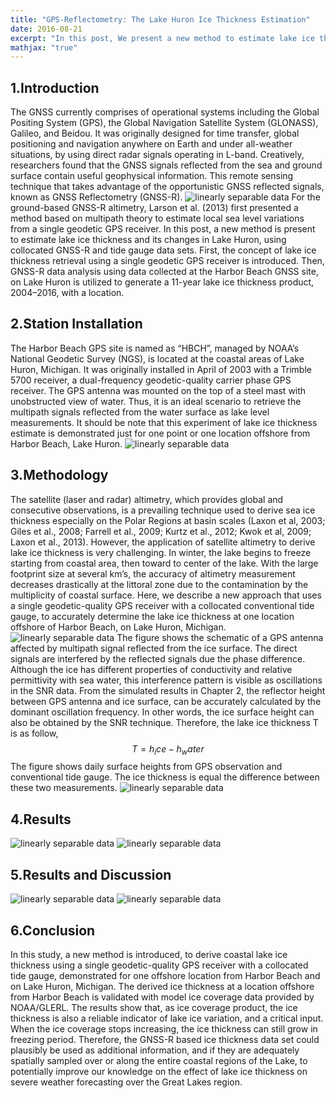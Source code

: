 ```yaml
---
title: "GPS-Reflectometry: The Lake Huron Ice Thickness Estimation"
date: 2016-08-21
excerpt: "In this post, We present a new method to estimate lake ice thickness and its changes in Lake Huron, using collocated GPS-R and tide gauge data sets."
mathjax: "true"
---
```

## 1.Introduction
  The GNSS currently comprises of operational systems including the Global Positing System (GPS), the Global Navigation Satellite System (GLONASS), Galileo, and Beidou. It was originally designed for time transfer, global positioning and navigation anywhere on Earth and under all-weather situations, by using direct radar signals operating in L-band. Creatively, researchers found that the GNSS signals reflected from the sea and ground surface contain useful geophysical information. This remote sensing technique that takes advantage of the opportunistic GNSS reflected signals, known as GNSS Reflectometry (GNSS-R).
  <img src="{{ site.url }}{{ site.baseurl }}/images/gpsr_lakeice/1_1.jpg" alt="linearly separable data">
  For the ground-based GNSS-R altimetry, Larson et al. (2013) first presented a method based on multipath theory to estimate local sea level variations from a single geodetic GPS receiver. In this post, a new method is present to estimate lake ice thickness and its changes in Lake Huron, using collocated GNSS-R and tide gauge data sets. First, the concept of lake ice thickness retrieval using a single geodetic GPS receiver is introduced. Then, GNSS-R data analysis using data collected at the Harbor Beach GNSS site, on Lake Huron is utilized to generate a 11-year lake ice thickness product, 2004–2016, with a location.
  
## 2.Station Installation
  The Harbor Beach GPS site is named as “HBCH”, managed by NOAA’s National Geodetic Survey (NGS), is located at the coastal areas of Lake Huron, Michigan. It was originally installed in April of 2003 with a Trimble 5700 receiver, a dual-frequency geodetic-quality carrier phase GPS receiver. The GPS antenna was mounted on the top of a steel mast with unobstructed view of water. Thus, it is an ideal scenario to retrieve the multipath signals reflected from the water surface as lake level measurements. It should be note that this experiment of lake ice thickness estimate is demonstrated just for one point or one location offshore from Harbor Beach, Lake Huron.
  <img src="{{ site.url }}{{ site.baseurl }}/images/gpsr_lakeice/2_1.jpg" alt="linearly separable data">
  
## 3.Methodology
  The satellite (laser and radar) altimetry, which provides global and consecutive observations, is a prevailing technique used to derive sea ice thickness especially on the Polar Regions at basin scales (Laxon et al, 2003; Giles et al., 2008; Farrell et al., 2009; Kurtz et al., 2012; Kwok et al, 2009; Laxon et al., 2013). However, the application of satellite altimetry to derive lake ice thickness is very challenging. In winter, the lake begins to freeze starting from coastal area, then toward to center of the lake. With the large footprint size at several km’s, the accuracy of altimetry measurement decreases drastically at the littoral zone due to the contamination by the multiplicity of coastal surface. Here, we describe a new approach that uses a single geodetic-quality GPS receiver with a collocated conventional tide gauge, to accurately determine the lake ice thickness at one location offshore of Harbor Beach, on Lake Huron, Michigan. 
  <img src="{{ site.url }}{{ site.baseurl }}/images/gpsr_lakeice/3_1.png" alt="linearly separable data">
  The figure shows the schematic of a GPS antenna affected by multipath signal reflected from the ice surface. The direct signals are interfered by the reflected signals due the phase difference. Although the ice has different properties of conductivity and relative permittivity with sea water, this interference pattern is visible as oscillations in the SNR data. From the simulated results in Chapter 2, the reflector height between GPS antenna and ice surface, can be accurately calculated by the dominant oscillation frequency. In other words, the ice surface height can also be obtained by the SNR technique. Therefore, the lake ice thickness T is as follow,
  $$T=h_ice-h_water$$ 
  The figure shows daily surface heights from GPS observation and conventional tide gauge. The ice thickness is equal the difference between these two measurements.
  <img src="{{ site.url }}{{ site.baseurl }}/images/gpsr_lakeice/3_2.png" alt="linearly separable data">
  
## 4.Results
  <img src="{{ site.url }}{{ site.baseurl }}/images/gpsr_lakeice/4_2.png" alt="linearly separable data">
  <img src="{{ site.url }}{{ site.baseurl }}/images/gpsr_lakeice/4_1.png" alt="linearly separable data">
  
## 5.Results and Discussion
  <img src="{{ site.url }}{{ site.baseurl }}/images/gpsr_lakeice/5_1.png" alt="linearly separable data">
  <img src="{{ site.url }}{{ site.baseurl }}/images/gpsr_lakeice/5_2.png" alt="linearly separable data">
  
## 6.Conclusion
  In this study, a new method is introduced, to derive coastal lake ice thickness using a single geodetic-quality GPS receiver with a collocated tide gauge, demonstrated for one offshore location from Harbor Beach and on Lake Huron, Michigan. The derived ice thickness at a location offshore from Harbor Beach is validated with model ice coverage data provided by NOAA/GLERL. The results show that, as ice coverage product, the ice thickness is also a reliable indicator of lake ice variation, and a critical input. When the ice coverage stops increasing, the ice thickness can still grow in freezing period. Therefore, the GNSS-R based ice thickness data set could plausibly be used as additional information, and if they are adequately spatially sampled over or along the entire coastal regions of the Lake, to potentially improve our knowledge on the effect of lake ice thickness on severe weather forecasting over the Great Lakes region.

